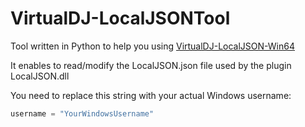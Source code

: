 # VirtualDJ-LocalJSONTool

Tool written in Python to help you using [VirtualDJ-LocalJSON-Win64](https://github.com/DJCEL/VirtualDJ-LocalJSON-Win64)

It enables to read/modify the LocalJSON.json file used by the plugin LocalJSON.dll

You need to replace this string with your actual Windows username:
```python
username = "YourWindowsUsername"
```
